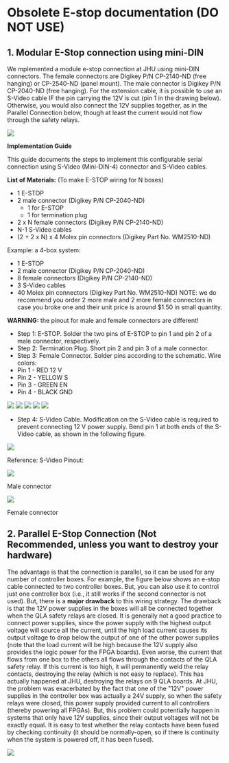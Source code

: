 # Obsolete E-stop documentation (DO NOT USE)

## 1. Modular E-Stop connection using mini-DIN

We mplemented a module e-stop connection at JHU using mini-DIN connectors.  The female connectors are Digikey P/N CP-2140-ND (free hanging) or CP-2540-ND (panel mount). The male connector is Digikey P/N CP-2040-ND (free hanging). For the extension cable, it is possible to use an S-Video cable IF the pin carrying the 12V is cut (pin 1 in the drawing below). Otherwise, you would also connect the 12V supplies together, as in the Parallel Connection below, though at least the current would not flow through the safety relays.

![](/jhu-dvrk/sawIntuitiveResearchKit/wiki/estop_proposed.png)

**Implementation Guide**

This guide documents the steps to implement this configurable serial connection using S-Video (Mini-DIN-4) connector and S-Video cables.

**List of Materials:** (To make E-STOP wiring for N boxes)
 * 1 E-STOP 
 * 2 male connector (Digikey P/N CP-2040-ND)
   * 1 for E-STOP
   * 1 for termination plug
 * 2 x N female connectors (Digikey P/N CP-2140-ND)
 * N-1 S-Video cables 
 * (2 + 2 x N) x 4 Molex pin connectors (Digikey Part No. WM2510-ND)

Example: a 4-box system: 
 * 1 E-STOP
 * 2 male connector (Digikey P/N CP-2040-ND)
 * 8 female connectors (Digikey P/N CP-2140-ND) 
 * 3 S-Video cables
 * 40 Molex pin connectors (Digikey Part No. WM2510-ND)
NOTE: we do recommend you order 2 more male and 2 more female connectors in case you broke one and their unit price is around $1.50 in small quantity. 

**WARNING:** the pinout for male and female connectors are different! 

* Step 1: E-STOP. Solder the two pins of E-STOP to pin 1 and pin 2 of a male connector, respectively. 
* Step 2: Termination Plug.  Short pin 2 and pin 3 of a male connector. 
* Step 3: Female Connector. Solder pins according to the schematic. Wire colors: 
 * Pin 1 - RED  12 V 
 * Pin 2 - YELLOW  S
 * Pin 3 - GREEN  EN
 * Pin 4 - BLACK GND

  ![](/jhu-dvrk/sawIntuitiveResearchKit/wiki/estop_svideo_0.jpg)
  ![](/jhu-dvrk/sawIntuitiveResearchKit/wiki/estop_svideo_1.jpg)
  ![](/jhu-dvrk/sawIntuitiveResearchKit/wiki/estop_svideo_2.jpg)
  ![](/jhu-dvrk/sawIntuitiveResearchKit/wiki/estop_svideo_3.jpg)
  ![](/jhu-dvrk/sawIntuitiveResearchKit/wiki/estop_svideo_5.jpg)

 * Step 4: S-Video Cable. Modification on the S-Video cable is required to prevent connecting 12 V power supply. Bend pin 1 at both ends of the S-Video cable, as shown in the following figure. 

  ![](/jhu-dvrk/sawIntuitiveResearchKit/wiki/estop_svideo_cable.jpg)

Reference: S-Video Pinout:

  ![](/jhu-dvrk/sawIntuitiveResearchKit/wiki/estop_svideo_male.png)

Male connector

  ![](/jhu-dvrk/sawIntuitiveResearchKit/wiki/estop_svideo_female.png)

Female connector


## 2. Parallel E-Stop Connection (Not Recommended, unless you want to destroy your hardware)

The advantage is that the connection is parallel, so it can be used for any number of controller boxes. For example, the figure below shows an e-stop cable connected to two controller boxes. But, you can also use it to control just one controller box (i.e., it still works if the second connector is not used).  But, there is a **major drawback** to this wiring strategy.
The drawback is that the 12V power supplies in the boxes will all be connected together when the QLA safety relays are closed.  It is generally not a good practice to connect power supplies, since the power supply with the highest output voltage will source all the current, until the high load current causes its output voltage to drop below the output of one of the other power supplies (note that the load current will be high because the 12V supply also provides the logic power for the FPGA boards).  Even worse, the current that flows from one box to the others all flows through the contacts of the QLA safety relay. If this current is too high, it will permanently weld the relay contacts, destroying the relay (which is not easy to replace). This has actually happened at JHU, destroying the relays on 9 QLA boards.  At JHU, the problem was exacerbated by the fact that one of the "12V" power supplies in the controller box was actually a 24V supply, so when the safety relays were closed, this power supply provided current to all controllers (thereby powering all FPGAs). But, this problem could potentially happen in systems that only have 12V supplies, since their output voltages will not be exactly equal. It is easy to test whether the relay contacts have been fused by checking continuity (it should be normally-open, so if there is continuity when the system is powered off, it has been fused).

![](/jhu-dvrk/sawIntuitiveResearchKit/wiki/estop_current.jpg)

